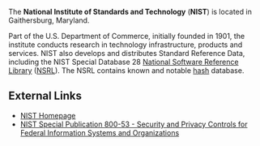 The **National Institute of Standards and Technology** (**NIST**) is
located in Gaithersburg, Maryland.

Part of the U.S. Department of Commerce, initially founded in 1901, the
institute conducts research in technology infrastructure, products and
services. NIST also develops and distributes Standard Reference Data,
including the NIST Special Database 28 [National Software Reference
Library](National_Software_Reference_Library "wikilink")
([NSRL](NSRL "wikilink")). The NSRL contains known and notable
[hash](hash "wikilink") database.

## External Links

- [NIST Homepage](http://www.nist.gov)
- [NIST Special Publication 800-53 - Security and Privacy Controls for
  Federal Information Systems and
  Organizations](http://nvlpubs.nist.gov/nistpubs/SpecialPublications/NIST.SP.800-53r4.pdf)